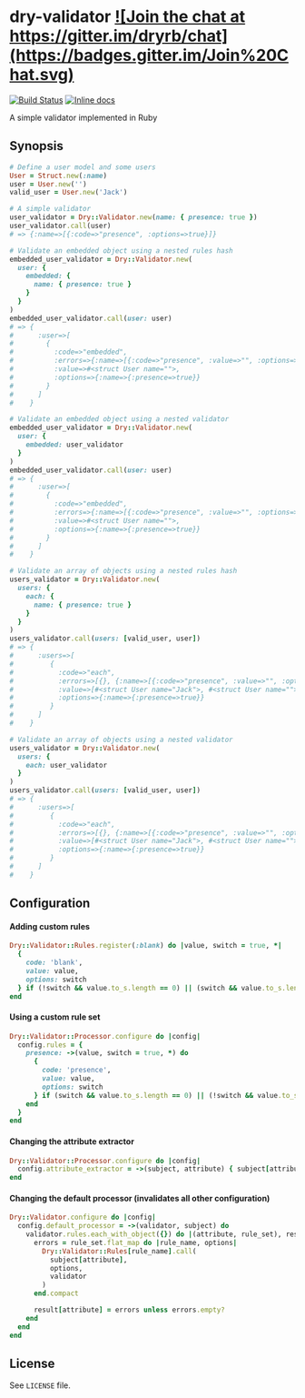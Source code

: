 # dry-validator <a href="https://gitter.im/dryrb/chat" target="_blank">![Join the chat at https://gitter.im/dryrb/chat](https://badges.gitter.im/Join%20Chat.svg)</a>

<a href="https://travis-ci.org/dryrb/dry-validator" target="_blank">![Build Status](https://travis-ci.org/dryrb/dry-validator.svg?branch=master)</a>
<a href="http://inch-ci.org/github/dryrb/dry-validator" target="_blank">![Inline docs](http://inch-ci.org/github/dryrb/dry-validator.svg?branch=master&style=flat)</a>

A simple validator implemented in Ruby

## Synopsis

```ruby
# Define a user model and some users
User = Struct.new(:name)
user = User.new('')
valid_user = User.new('Jack')

# A simple validator
user_validator = Dry::Validator.new(name: { presence: true })
user_validator.call(user)
# => {:name=>[{:code=>"presence", :options=>true}]}

# Validate an embedded object using a nested rules hash
embedded_user_validator = Dry::Validator.new(
  user: {
    embedded: {
      name: { presence: true }
    }
  }
)
embedded_user_validator.call(user: user)
# => {
#      :user=>[
#        {
#          :code=>"embedded",
#          :errors=>{:name=>[{:code=>"presence", :value=>"", :options=>true}]},
#          :value=>#<struct User name="">,
#          :options=>{:name=>{:presence=>true}}
#        }
#      ]
#    }

# Validate an embedded object using a nested validator
embedded_user_validator = Dry::Validator.new(
  user: {
    embedded: user_validator
  }
)
embedded_user_validator.call(user: user)
# => {
#      :user=>[
#        {
#          :code=>"embedded",
#          :errors=>{:name=>[{:code=>"presence", :value=>"", :options=>true}]},
#          :value=>#<struct User name="">,
#          :options=>{:name=>{:presence=>true}}
#        }
#      ]
#    }

# Validate an array of objects using a nested rules hash
users_validator = Dry::Validator.new(
  users: {
    each: {
      name: { presence: true }
    }
  }
)
users_validator.call(users: [valid_user, user])
# => {
#      :users=>[
#         {
#           :code=>"each",
#           :errors=>[{}, {:name=>[{:code=>"presence", :value=>"", :options=>true}]}],
#           :value=>[#<struct User name="Jack">, #<struct User name="">],
#           :options=>{:name=>{:presence=>true}}
#         }
#      ]
#    }

# Validate an array of objects using a nested validator
users_validator = Dry::Validator.new(
  users: {
    each: user_validator
  }
)
users_validator.call(users: [valid_user, user])
# => {
#      :users=>[
#         {
#           :code=>"each",
#           :errors=>[{}, {:name=>[{:code=>"presence", :value=>"", :options=>true}]}],
#           :value=>[#<struct User name="Jack">, #<struct User name="">],
#           :options=>{:name=>{:presence=>true}}
#         }
#      ]
#    }
```

## Configuration

#### Adding custom rules

```ruby
Dry::Validator::Rules.register(:blank) do |value, switch = true, *|
  {
    code: 'blank',
    value: value,
    options: switch
  } if (!switch && value.to_s.length == 0) || (switch && value.to_s.length > 0)
end
```

#### Using a custom rule set

```ruby
Dry::Validator::Processor.configure do |config|
  config.rules = {
    presence: ->(value, switch = true, *) do
      {
        code: 'presence',
        value: value,
        options: switch
      } if (switch && value.to_s.length == 0) || (!switch && value.to_s.length > 0)
    end
  }
end
```

#### Changing the attribute extractor

```ruby
Dry::Validator::Processor.configure do |config|
  config.attribute_extractor = ->(subject, attribute) { subject[attribute] }
end
```

#### Changing the default processor (invalidates all other configuration)

```ruby
Dry::Validator.configure do |config|
  config.default_processor = ->(validator, subject) do
    validator.rules.each_with_object({}) do |(attribute, rule_set), result|
      errors = rule_set.flat_map do |rule_name, options|
        Dry::Validator::Rules[rule_name].call(
          subject[attribute],
          options,
          validator
        )
      end.compact

      result[attribute] = errors unless errors.empty?
    end
  end
end
```

## License

See `LICENSE` file.
